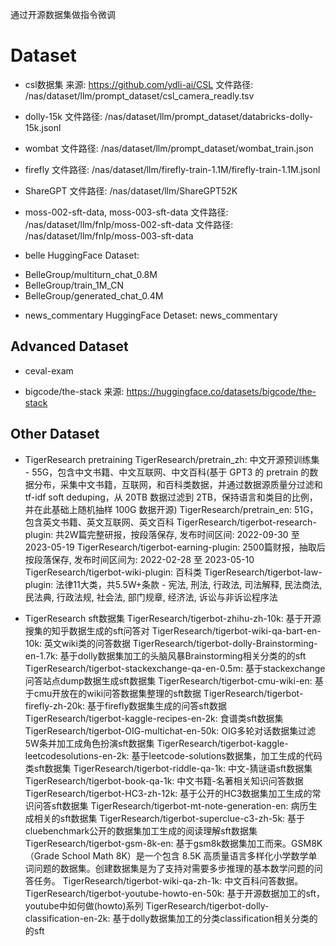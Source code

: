 通过开源数据集做指令微调

# Dataset
* csl数据集
来源: https://github.com/ydli-ai/CSL
文件路径: /nas/dataset/llm/prompt_dataset/csl_camera_readly.tsv

* dolly-15k
文件路径: /nas/dataset/llm/prompt_dataset/databricks-dolly-15k.jsonl

* wombat
文件路径: /nas/dataset/llm/prompt_dataset/wombat_train.json

* firefly
文件路径: /nas/dataset/llm/firefly-train-1.1M/firefly-train-1.1M.jsonl

* ShareGPT
文件路径: /nas/dataset/llm/ShareGPT52K

* moss-002-sft-data, moss-003-sft-data
文件路径: /nas/dataset/llm/fnlp/moss-002-sft-data
文件路径: /nas/dataset/llm/fnlp/moss-003-sft-data

* belle
HuggingFace Dataset:
- BelleGroup/multiturn_chat_0.8M
- BelleGroup/train_1M_CN
- BelleGroup/generated_chat_0.4M

* news_commentary
HuggingFace Detaset: news_commentary


## Advanced Dataset
* ceval-exam


* bigcode/the-stack
来源: https://huggingface.co/datasets/bigcode/the-stack


## Other Dataset

* TigerResearch pretraining
TigerResearch/pretrain_zh: 中文开源预训练集 - 55G，包含中文书籍、中文互联网、中文百科(基于 GPT3 的 pretrain 的数据分布，采集中文书籍，互联网，和百科类数据，并通过数据源质量分过滤和 tf-idf soft deduping，从 20TB 数据过滤到 2TB，保持语言和类目的比例，并在此基础上随机抽样 100G 数据开源)
TigerResearch/pretrain_en: 51G，包含英文书籍、英文互联网、英文百科
TigerResearch/tigerbot-research-plugin: 共2W篇完整研报，按段落保存, 发布时间区间: 2022-09-30 至 2023-05-19
TigerResearch/tigerbot-earning-plugin: 2500篇财报，抽取后按段落保存, 发布时间区间为: 2022-02-28 至 2023-05-10
TigerResearch/tigerbot-wiki-plugin: 百科类
TigerResearch/tigerbot-law-plugin: 法律11大类，共5.5W+条款 - 宪法, 刑法, 行政法, 司法解释, 民法商法, 民法典, 行政法规, 社会法, 部门规章, 经济法, 诉讼与非诉讼程序法


* TigerResearch sft数据集
TigerResearch/tigerbot-zhihu-zh-10k: 基于开源搜集的知乎数据生成的sft问答对
TigerResearch/tigerbot-wiki-qa-bart-en-10k: 英文wiki类的问答数据
TigerResearch/tigerbot-dolly-Brainstorming-en-1.7k: 基于dolly数据集加工的头脑风暴Brainstorming相关分类的的sft
TigerResearch/tigerbot-stackexchange-qa-en-0.5m: 基于stackexchange问答站点dump数据生成sft数据集
TigerResearch/tigerbot-cmu-wiki-en: 基于cmu开放在的wiki问答数据集整理的sft数据
TigerResearch/tigerbot-firefly-zh-20k: 基于firefly数据集生成的问答sft数据
TigerResearch/tigerbot-kaggle-recipes-en-2k: 食谱类sft数据集
TigerResearch/tigerbot-OIG-multichat-en-50k: OIG多轮对话数据集过滤5W条并加工成角色扮演sft数据集
TigerResearch/tigerbot-kaggle-leetcodesolutions-en-2k: 基于leetcode-solutions数据集，加工生成的代码类sft数据集
TigerResearch/tigerbot-riddle-qa-1k: 中文-猜谜语sft数据集
TigerResearch/tigerbot-book-qa-1k: 中文书籍-名著相关知识问答数据
TigerResearch/tigerbot-HC3-zh-12k: 基于公开的HC3数据集加工生成的常识问答sft数据集
TigerResearch/tigerbot-mt-note-generation-en: 病历生成相关的sft数据集
TigerResearch/tigerbot-superclue-c3-zh-5k: 基于cluebenchmark公开的数据集加工生成的阅读理解sft数据集
TigerResearch/tigerbot-gsm-8k-en: 基于gsm8k数据集加工而来。GSM8K（Grade School Math 8K）是一个包含 8.5K 高质量语言多样化小学数学单词问题的数据集。创建数据集是为了支持对需要多步推理的基本数学问题的问答任务。
TigerResearch/tigerbot-wiki-qa-zh-1k: 中文百科问答数据。
TigerResearch/tigerbot-youtube-howto-en-50k: 基于开源数据加工的sft，youtube中如何做(howto)系列
TigerResearch/tigerbot-dolly-classification-en-2k: 基于dolly数据集加工的分类classification相关分类的的sft




